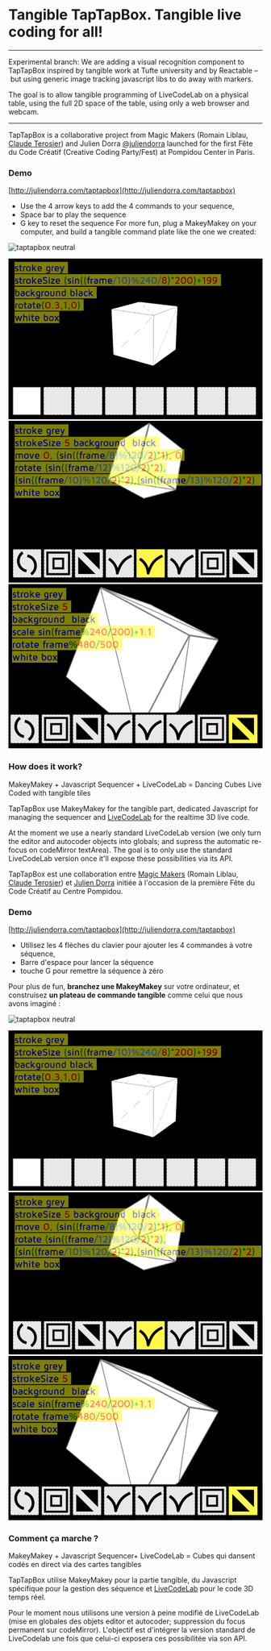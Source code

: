 # Tangible TapTapBox. Tangible live coding for all!

---
Experimental branch: 
We are adding a visual recognition component to TapTapBox inspired by tangible work at Tufte university and by Reactable – but using generic image tracking javascript libs to do away with markers.

The goal is to allow tangible programming of LiveCodeLab on a physical table, using the full 2D space of the table, using only a web browser and webcam.

---

TapTapBox is a collaborative project from Magic Makers (Romain Liblau, [Claude Terosier](http://twitter.com/)) and Julien Dorra [@juliendorra](http://twitter.com/juliendorra) launched for the first Fête du Code Créatif (Creative Coding Party/Fest) at Pompidou Center in Paris.

### Demo

[http://juliendorra.com/taptapbox](http://juliendorra.com/taptapbox)

 - Use the 4 arrow keys to add the 4 commands to your sequence,  
- Space bar to play the sequence
- G key to reset the sequence
For more fun, plug a MakeyMakey on your computer, and build a tangible command plate like the one we created:

![taptapbox neutral](prototype-tangible.gif)

![taptapbox neutral](taptapbox-screen-neutral.png)
![taptapbox bounce](taptapbox-screen-bounce.png)
![taptapbox grow](taptapbox-screen-grow.png)

### How does it work?

MakeyMakey + Javascript Sequencer + LiveCodeLab = Dancing Cubes Live Coded with tangible tiles

TapTapBox use MakeyMakey for the tangible part, dedicated Javascript for managing the sequencer and [LiveCodeLab](http://livecodelab.net) for the realtime 3D live code.

At the moment we use a nearly standard LiveCodeLab version (we only turn the editor and autocoder objects into globals; and supress the automatic re-focus on codeMirror textArea). The goal is to only use the standard LiveCodeLab version once it'll expose these possibilities via its API.


TapTapBox est une collaboration entre [Magic Makers](http://magicmakers.fr) (Romain Liblau, [Claude Terosier](http://twitter.com/)) et [Julien Dorra](http://twitter.com/juliendorra) initiée à l'occasion de la première Fête du Code Créatif au Centre Pompidou. 

### Demo

[http://juliendorra.com/taptapbox](http://juliendorra.com/taptapbox)

 - Utilisez les 4 flèches du clavier pour ajouter les 4 commandes à votre séquence, 
 - Barre d'espace pour lancer la séquence
-  touche G pour remettre la séquence à zéro

Pour plus de fun, **branchez une MakeyMakey** sur votre ordinateur, et construisez **un plateau de commande tangible** comme celui que nous avons imaginé :

![taptapbox neutral](prototype-tangible.gif)

![taptapbox neutral](taptapbox-screen-neutral.png)
![taptapbox bounce](taptapbox-screen-bounce.png)
![taptapbox grow](taptapbox-screen-grow.png)


### Comment ça marche ?

MakeyMakey + Javascript Sequencer+ LiveCodeLab = Cubes qui dansent codés en direct via des cartes tangibles

TapTapBox utilise MakeyMakey pour la partie tangible, du Javascript spécifique pour la gestion des séquence et [LiveCodeLab](http://livecodelab.net) pour le code 3D temps réel.

Pour le moment nous utilisons une version à peine modifié de LiveCodeLab (mise en globales des objets editor et autocoder; suppression du focus permanent sur codeMirror). L'objectif est d'intégrer la version standard de LiveCodelab une fois que celui-ci exposera ces possibilitée via son API.
